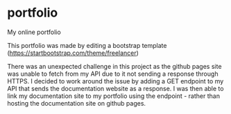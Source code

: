 # portfolio
My online portfolio

This portfolio was made by editing a bootstrap template (https://startbootstrap.com/theme/freelancer)

There was an unexpected challenge in this project as the github pages site was unable to fetch from my API due to it not sending a response through HTTPS. I decided to work around the issue by adding a GET endpoint to my API that sends the documentation website as a response. I was then able to link my documentation site to my portfolio using the endpoint - rather than hosting the documentation site on github pages.
